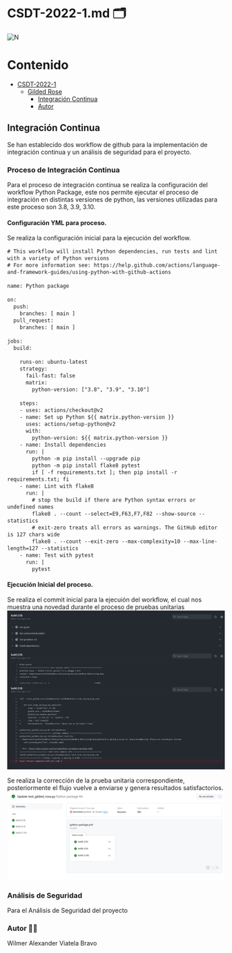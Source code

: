 # CSDT-2022-1.md :card_index_dividers:	

![N](https://escuelaing.s3.amazonaws.com/staging/images/logo-ecijg.width-380.png)

# Contenido
- [CSDT-2022-1](https://github.com/alexviatela/GildedRose-Refactoring-Kata/blob/main/CSDT-2022-1.md)
  * [Gilded Rose](#gilded-rose)
    + [Integración Continua](#Integración-Continua)
    + [Autor](#autor)


## Integración Continua
Se han establecido dos workflow de github para la implementación de integración continua y un análisis de seguridad para el proyecto.


### Proceso de Integración Continua
Para el proceso de integración continua se realiza la configuración del workflow Python Package, este nos permite ejecutar el proceso de integración en distintas versiones de python, las versiones utilizadas para este proceso son 3.8, 3.9, 3.10.

#### Configuración YML para proceso.
Se realiza la configuración inicial para la ejecución del workflow.
```
# This workflow will install Python dependencies, run tests and lint with a variety of Python versions
# For more information see: https://help.github.com/actions/language-and-framework-guides/using-python-with-github-actions

name: Python package

on:
  push:
    branches: [ main ]
  pull_request:
    branches: [ main ]

jobs:
  build:

    runs-on: ubuntu-latest
    strategy:
      fail-fast: false
      matrix:
        python-version: ["3.8", "3.9", "3.10"]

    steps:
    - uses: actions/checkout@v2
    - name: Set up Python ${{ matrix.python-version }}
      uses: actions/setup-python@v2
      with:
        python-version: ${{ matrix.python-version }}
    - name: Install dependencies
      run: |
        python -m pip install --upgrade pip
        python -m pip install flake8 pytest
        if [ -f requirements.txt ]; then pip install -r requirements.txt; fi
    - name: Lint with flake8
      run: |
        # stop the build if there are Python syntax errors or undefined names
        flake8 . --count --select=E9,F63,F7,F82 --show-source --statistics
        # exit-zero treats all errors as warnings. The GitHub editor is 127 chars wide
        flake8 . --count --exit-zero --max-complexity=10 --max-line-length=127 --statistics
    - name: Test with pytest
      run: |
        pytest
```

#### Ejecución Inicial del proceso.
Se realiza el commit inicial para la ejecuión del workflow, el cual nos muestra una novedad durante el proceso de pruebas unitarias
![](https://raw.githubusercontent.com/alexviatela/GildedRose-Refactoring-Kata/main/images/continuous_integration_2.png)

Se realiza la corrección de la prueba unitaria correspondiente, posteriormente el flujo vuelve a enviarse y genera resultados satisfactorios.
![](https://raw.githubusercontent.com/alexviatela/GildedRose-Refactoring-Kata/main/images/continuous_integration_3.png)

### Análisis de Seguridad
Para el Análisis de Seguridad del proyecto



### Autor :man_beard:
Wilmer Alexander Viatela Bravo
